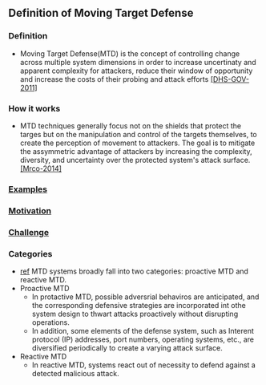 ## Definition of Moving Target Defense


### Definition
- Moving Target Defense(MTD) is the concept of controlling change across multiple system dimensions in order to increase uncertinaty and apparent complexity for attackers, reduce their window of opportunity and increase the costs of their probing and attack efforts [[DHS-GOV-2011]](http://www.dhs.gov/csd-mtd)

### How it works
- MTD techniques generally focus not on the shields that protect the targes but on the manipulation and control of the targets themselves, to create the perception of movement to attackers. The goal is to mitigate the assymmetric advantage of attackers by increasing the complexity, diversity, and uncertainty over the protected system's attack surface. [[Mrco-2014]](http://ieeexplore.ieee.org/stamp/stamp.jsp?arnumber=6798537)

### [Examples](file/example.md)

### [Motivation](file/motivation.md)

### [Challenge](./file/challenge.md)


### Categories
- [ref](http://ieeexplore.ieee.org/xpl/articleDetails.jsp?reload=true&arnumber=6900086)
MTD systems broadly fall into two categories: proactive MTD and reactive MTD.
- Proactive MTD
  - In protactive MTD, possible adversrial behaviros are anticipated, and the corresponding defensive strategies are incorporated int othe system design to thwart attacks proactively without disrupting operations.
  - In addition, some elements of the defense system, such as Interent protocol (IP) addresses, port numbers, operating systems, etc., are diversified periodically to create a varying attack surface.
- Reactive MTD
  - In reactive MTD, systems react out of necessity to defend against a detected malicious attack. 
